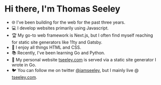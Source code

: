 # Hi there, I'm Thomas Seeley
- 🌐 I've been building for the web for the past three years.
- 💻 I develop websites primarily using Javascript.
- 🏆 My go-to web framework is Next.js, but I often find myself reaching for static site generators like 11ty and Gatsby.
- 🎨 I enjoy all things HTML and CSS.
- 📚 Recently, I've been learning Go and Python. 
- 👤 My personal website [tseeley.com](https://tseeley.com/site/home) is served via a static site generator I wrote in Go.
- 🐦 You can follow me on twitter [@iamseeley](https://twitter.com/iamseeley), but I mainly live  @ [tseeley.com](https://tseeley.com/site/home). 
